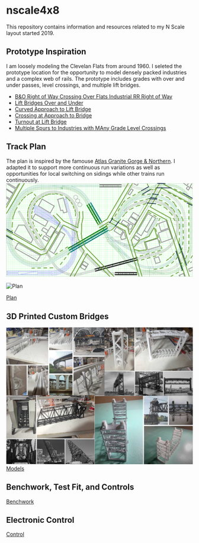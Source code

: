 # nscale4x8
This repository contains information and resources related to my N Scale layout started 2019.

## Prototype Inspiration

I am loosely modeling the Clevelan Flats from around 1960. I seleted the prototype location for the opportunity to model densely packed industries and a complex web of rails. The prototype includes grades with over and under passes, level crossings, and multiple lift bridges.

- [B&O Right of Way Crossing Over Flats Industrial RR Right of Way](prototypeInspiration/BandO_overFlatsIndustrial.png)
- [Lift Bridges Over and Under](prototypeInspiration/LIftBridgesOverUnder.png)
- [Curved Approach to Lift Bridge](prototypeInspiration/curveToLiftBridge.png)
- [Crossing at Approach to Bridge](prototypeInspiration/levelCrossingAtBridge.png)
- [Turnout at Lift Bridge](prototypeInspiration/turnoutAtLiftBridge.png)
- [Multiple Spurs to Industries with MAny Grade Level Crossings](prototypeInspiration/industry.png)

## Track Plan

The plan is inspired by the famouse [Atlas Granite Gorge & Northern](https://www.modeltrainforum.com/picture.php?albumid=241&pictureid=2492). I adapted it to support more continuous run variations as well as opportunities for local switching on sidings while other trains run continuously. 
![Plan](plan/rev8s.png)

![Plan](benchwork/IMG_0104.png)

[Plan](../blob/master/benchwork/Rev8Blocks.pdf)

## 3D Printed Custom Bridges

![Models and Prototype Inspirations](Custom3DPrintedModels.png)
[Models](Custom3DPrintedBridges.md)

## Benchwork, Test Fit, and Controls

[Benchwork](../blob/master/benchwork.md)

## Electronic Control

[Control](../blob/master/controls/Control.md)
